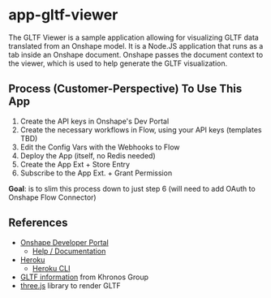 # **app-gltf-viewer**
The GLTF Viewer is a sample application allowing for visualizing GLTF data translated from an Onshape model. It is a Node.JS application that runs as a tab inside an Onshape document. Onshape passes the document context to the viewer, which is used to help generate the GLTF visualization.

## Process (Customer-Perspective) To Use This App

1. Create the API keys in Onshape's Dev Portal
2. Create the necessary workflows in Flow, using your API keys (templates TBD)
3. Edit the Config Vars with the Webhooks to Flow
4. Deploy the App (itself, no Redis needed)
5. Create the App Ext + Store Entry
6. Subscribe to the App Ext. + Grant Permission

**Goal**: is to slim this process down to just step 6 (will need to add OAuth to Onshape Flow Connector) 

## References
* [Onshape Developer Portal](https://dev-portal.onshape.com)
    * [Help / Documentation](https://dev-portal.onshape.com/help)
* [Heroku](https://heroku.com)
    * [Heroku CLI](https://devcenter.heroku.com/articles/heroku-cli)
* [GLTF information](https://www.khronos.org/gltf/) from Khronos Group
* [three.js](https://threejs.org/) library to render GLTF
                     
